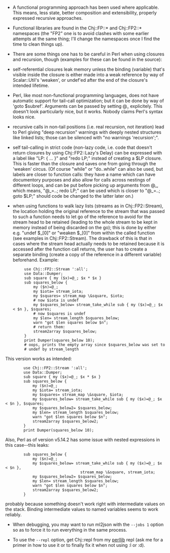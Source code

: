 * A functional programming approach has been used where applicable. This
means, less state, better composition and extensibility, properly
expressed recursive approaches.

* Functional libraries are found in the Chj::FP::* and Chj::FP2::*
namespaces (the "FP2" one is to avoid clashes with some earlier
attempts at the same thing; I'll change the namespaces once I find the
time to clean things up).

* There are some things one has to be careful in Perl when using
closures and recursion, though (examples for these can be found in the
source):

 - self-referential closures leak memory unless the binding (variable)
 that's visible inside the closure is either made into a weak
 reference by way of Scalar::Util's 'weaken', or undef'ed after the
 end of the closure's intended lifetime.

 - Perl, like most non-functional programming languages, does not have
 automatic support for tail-call optimization; but it can be done by
 way of 'goto $subref'. Arguments can be passed by setting @\_
 explicitely. This doesn't look particularly nice, but it
 works. Nobody claims Perl's syntax looks nice.

 - recursive calls in non-tail positions (i.e. real recursion, not
 iteration) lead to Perl giving "deep recursion" warnings with deeply
 nested structures like linked lists; those can be silenced with "no
 warnings 'recursion';".

 - self tail-calling in strict code (non-lazy code, i.e. code that
 doesn't return closures by using Chj::FP2::Lazy's Delay) can be
 expressed with a label like "LP: { ... }" and "redo LP;" instead of
 creating a $LP closure. This is faster than the closure and saves one
 from going through the 'weaken' circus. (Of course "while" or
 "do..while" can also be used, but labels are closer to function
 calls: they have a name which can have documentory purposes and also
 allow for calls across nestings of different loops, and can be put
 before picking up arguments from @\_, which means, "@\_=..; redo LP;"
 can be used which is closer to "@\_=..; goto $LP;" should code be
 changed to the latter later on.)

 - when using functions to walk lazy lists (streams as in
 Chj::FP2::Stream), the location holding the original reference to the
 stream that was passed to such a function needs to let go of the
 reference to avoid for the stream head to be retained (leading to the
 whole stream to be kept in memory instead of being discarded on the
 go); this is done by either e.g. "undef $\_[0]" or "weaken $\_[0]" from
 within the called function (see examples in Chj::FP2::Stream). The
 drawback of this is that in cases where the stream head actually
 needs to be retained because it is accessed after the function call
 returns, the user has to create a separate binding (create a copy of
 the reference in a different variable) beforehand. Example:

            use Chj::FP2::Stream ':all';
            use Data::Dumper;
            sub square { my ($x)=@_; $x * $x }
            sub squares_below {
                my ($n)=@_;
                my $iota= stream_iota;
                my $squares= stream_map \&square, $iota;
                # now $iota is undef
                my $squares_below= stream_take_while sub { my ($x)=@_; $x < $n }, $squares;
                # now $squares is undef
                my $len= stream_length $squares_below;
                warn "got $len squares below $n";
                # return them:
                stream2array $squares_below;
            }
            print Dumper(squares_below 10);
            # oops, prints the empty array since $squares_below was set to
            # undef by stream_length

 This version works as intended:

            use Chj::FP2::Stream ':all';
            use Data::Dumper;
            sub square { my ($x)=@_; $x * $x }
            sub squares_below {
                my ($n)=@_;
                my $iota= stream_iota;
                my $squares= stream_map \&square, $iota;
                my $squares_below= stream_take_while sub { my ($x)=@_; $x < $n }, $squares;
                my $squares_below2= $squares_below;
                my $len= stream_length $squares_below;
                warn "got $len squares below $n";
                stream2array $squares_below2;
            }
            print Dumper(squares_below 10);

 Also, Perl as of version v5.14.2 has some issue with nested
 expressions in this case--this leaks:

            sub squares_below {
                my ($n)=@_;
                my $squares_below= stream_take_while sub { my ($x)=@_; $x < $n },
                                     stream_map \&square, stream_iota;
                my $squares_below2= $squares_below;
                my $len= stream_length $squares_below;
                warn "got $len squares below $n";
                stream2array $squares_below2;
            }

 probably because something doesn't work right with intermediate
 values on the stack. Binding intermediate values to named variables
 seems to work reliably.

* When debugging, you may want to run ml2json with the `--jobs 1` option
so as to force it to run everything in the same process.

* To use the `--repl` option, get Chj::repl from my [perllib][1] repl
 (ask me for a primer in how to use it or to finally fix it when not
 using :l or :d).

 [1]: https://github.com/pflanze/chj-perllib
